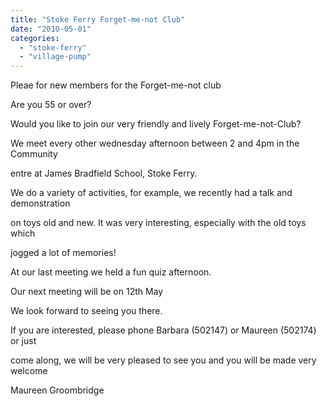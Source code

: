 ```yaml
---
title: "Stoke Ferry Forget-me-not Club"
date: "2010-05-01"
categories: 
  - "stoke-ferry"
  - "village-pump"
---
```


Pleae for new members for the Forget-me-not club

Are you 55 or over?

Would you like to join our very friendly and lively Forget-me-not-Club?

We meet every other wednesday afternoon between 2 and 4pm in the Community

entre at James Bradfield School, Stoke Ferry.

We do a variety of activities, for example, we recently had a talk and demonstration

on toys old and new. It was very interesting, especially with the old toys which

jogged a lot of memories!

At our last meeting we held a fun quiz afternoon.

Our next meeting will be on 12th May

We look forward to seeing you there.

If you are interested, please phone Barbara (502147) or Maureen (502174) or just

come along, we will be very pleased to see you and you will be made very welcome

Maureen Groombridge
